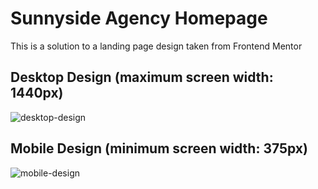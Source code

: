 # Sunnyside Agency Homepage

This is a solution to a landing page design taken from Frontend Mentor

## Desktop Design (maximum screen width: 1440px)

![desktop-design](https://github.com/Miafargo/Landing-Page/assets/97089063/82ecf2eb-dbbd-4635-9fde-cb685ebc445d)

## Mobile Design (minimum screen width: 375px)

![mobile-design](https://github.com/Miafargo/Landing-Page/assets/97089063/77107cb1-3b19-4e51-85c4-673be30fed3a)
